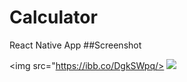 # Calculator
React Native App
##Screenshot

<img src="https://ibb.co/DgkSWpq/>
<img src="https://ibb.co/GRC7v63"/>
